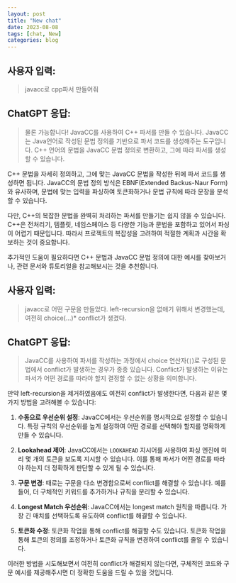 ```yaml
---
layout: post
title: "New chat"
date: 2023-08-08
tags: [chat, New]
categories: blog
---
```


## 사용자 입력:
> javacc로 cpp파서 만들어줘

## ChatGPT 응답:
> 물론 가능합니다! JavaCC를 사용하여 C++ 파서를 만들 수 있습니다. JavaCC는 Java언어로 작성된 문법 정의를 기반으로 파서 코드를 생성해주는 도구입니다. C++ 언어의 문법을 JavaCC 문법 정의로 변환하고, 그에 따라 파서를 생성할 수 있습니다. 

C++ 문법을 자세히 정의하고, 그에 맞는 JavaCC 문법을 작성한 뒤에 파서 코드를 생성하면 됩니다. JavaCC의 문법 정의 방식은 EBNF(Extended Backus-Naur Form)와 유사하며, 문법에 맞는 입력을 파싱하여 토큰화하거나 문법 규칙에 따라 문장을 분석할 수 있습니다.

다만, C++의 복잡한 문법을 완벽히 처리하는 파서를 만들기는 쉽지 않을 수 있습니다. C++은 전처리기, 템플릿, 네임스페이스 등 다양한 기능과 문법을 포함하고 있어서 파싱이 어렵기 때문입니다. 따라서 프로젝트의 복잡성을 고려하여 적절한 계획과 시간을 확보하는 것이 중요합니다.

추가적인 도움이 필요하다면 C++ 문법과 JavaCC 문법 정의에 대한 예시를 찾아보거나, 관련 문서와 튜토리얼을 참고해보시는 것을 추천합니다.

## 사용자 입력:
> javacc로 어떤 구문을 만들었다. left-recursion을 없애기 위해서 변경했는데, 여전히 choice(…)* conflict가 생겼다.

## ChatGPT 응답:
> JavaCC를 사용하여 파서를 작성하는 과정에서 choice 연산자(`|`)로 구성된 문법에서 conflict가 발생하는 경우가 종종 있습니다. Conflict가 발생하는 이유는 파서가 어떤 경로를 따라야 할지 결정할 수 없는 상황을 의미합니다. 

만약 left-recursion을 제거하였음에도 여전히 conflict가 발생한다면, 다음과 같은 몇 가지 방법을 고려해볼 수 있습니다:

1. **수동으로 우선순위 설정**: JavaCC에서는 우선순위를 명시적으로 설정할 수 있습니다. 특정 규칙의 우선순위를 높게 설정하여 어떤 경로를 선택해야 할지를 명확하게 만들 수 있습니다.

2. **Lookahead 제어**: JavaCC에서는 `LOOKAHEAD` 지시어를 사용하여 파싱 엔진에 미리 몇 개의 토큰을 보도록 지시할 수 있습니다. 이를 통해 파서가 어떤 경로를 따라야 하는지 더 정확하게 판단할 수 있게 될 수 있습니다.

3. **구문 변경**: 때로는 구문을 다소 변경함으로써 conflict를 해결할 수 있습니다. 예를 들어, 더 구체적인 키워드를 추가하거나 규칙을 분리할 수 있습니다.

4. **Longest Match 우선순위**: JavaCC에서는 longest match 원칙을 따릅니다. 가장 긴 매치를 선택하도록 유도하여 conflict를 해결할 수 있습니다.

5. **토큰화 수정**: 토큰화 작업을 통해 conflict를 해결할 수도 있습니다. 토큰화 작업을 통해 토큰의 정의를 조정하거나 토큰화 규칙을 변경하여 conflict를 줄일 수 있습니다.

이러한 방법을 시도해보면서 여전히 conflict가 해결되지 않는다면, 구체적인 코드와 구문 예시를 제공해주시면 더 정확한 도움을 드릴 수 있을 것입니다.

